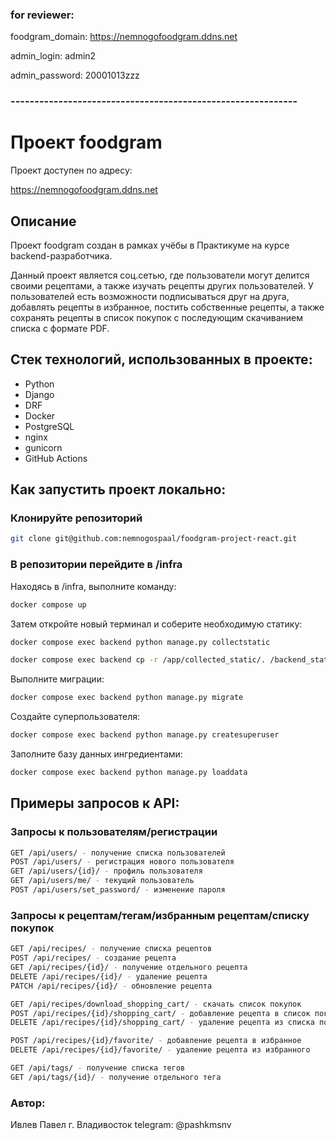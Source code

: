 ### for reviewer:
foodgram_domain: https://nemnogofoodgram.ddns.net

admin_login: admin2

admin_password: 20001013zzz

### ------------------------------------------------------------

# Проект foodgram

Проект доступен по адресу:

https://nemnogofoodgram.ddns.net


## Описание
Проект foodgram создан в рамках учёбы в Практикуме на курсе backend-разработчика.

Данный проект является соц.сетью, где пользователи могут делится своими рецептами, а также изучать рецепты других пользователей.
У пользователей есть возможности подписываться друг на друга, добавлять рецепты в избранное, постить собственные рецепты, а также сохранять рецепты в список покупок с последующим скачиванием списка с формате PDF.

## Стек технологий, использованных в проекте:
- Python
- Django
- DRF
- Docker
- PostgreSQL
- nginx
- gunicorn
- GitHub Actions

## Как запустить проект локально:

### Клонируйте репозиторий

```bash
git clone git@github.com:nemnogospaal/foodgram-project-react.git
```

### В репозитории перейдите в /infra

Находясь в /infra, выполните команду:

```bash
docker compose up
```

Затем откройте новый терминал и соберите необходимую статику:

```bash
docker compose exec backend python manage.py collectstatic
```

```bash
docker compose exec backend cp -r /app/collected_static/. /backend_static/static/
```

Выполните миграции:

```bash
docker compose exec backend python manage.py migrate
```

Создайте суперпользователя:

```bash
docker compose exec backend python manage.py createsuperuser
```

Заполните базу данных ингредиентами:

```bash
docker compose exec backend python manage.py loaddata
```

## Примеры запросов к API:


### Запросы к пользователям/регистрации

```bash
GET /api/users/ - получение списка пользователей
POST /api/users/ - регистрация нового пользователя
GET /api/users/{id}/ - профиль пользователя
GET /api/users/me/ - текущий пользователь
POST /api/users/set_password/ - изменение пароля
```

### Запросы к рецептам/тегам/избранным рецептам/списку покупок

```bash
GET /api/recipes/ - получение списка рецептов
POST /api/recipes/ - создание рецепта
GET /api/recipes/{id}/ - получение отдельного рецепта
DELETE /api/recipes/{id}/ - удаление рецепта
PATCH /api/recipes/{id}/ - обновление рецепта
```

```bash
GET /api/recipes/download_shopping_cart/ - скачать список покупок
POST /api/recipes/{id}/shopping_cart/ - добавление рецепта в список покупок
DELETE /api/recipes/{id}/shopping_cart/ - удаление рецепта из списка покупок
```

```bash
POST /api/recipes/{id}/favorite/ - добавление рецепта в избранное
DELETE /api/recipes/{id}/favorite/ - удаление рецепта из избранного
```

```bash
GET /api/tags/ - получение списка тегов
GET /api/tags/{id}/ - получение отдельного тега
```

### Автор:

Ивлев Павел
г. Владивосток
telegram: @pashkmsnv
